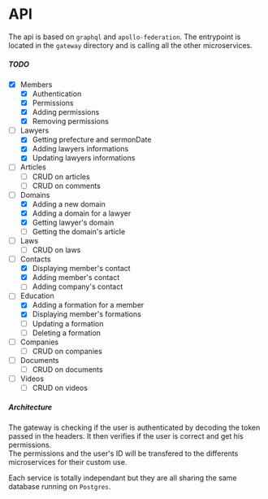 # API

The api is based on `graphql` and `apollo-federation`. The entrypoint is located in
the `gateway` directory and is calling all the other microservices. <br />

##### TODO

- [x] Members
    - [x] Authentication
    - [x] Permissions
    - [x] Adding permissions
    - [x] Removing permissions
- [ ] Lawyers
    - [x] Getting prefecture and sermonDate
    - [x] Adding lawyers informations
    - [x] Updating lawyers informations
- [ ] Articles
    - [ ] CRUD on articles
    - [ ] CRUD on comments
- [ ] Domains
    - [x] Adding a new domain
    - [x] Adding a domain for a lawyer
    - [x] Getting lawyer's domain
    - [ ] Getting the domain's article
- [ ] Laws
    - [ ] CRUD on laws
- [ ] Contacts
    - [x] Displaying member's contact
    - [x] Adding member's contact
    - [ ] Adding company's contact
- [ ] Education
    - [x] Adding a formation for a member
    - [x] Displaying member's formations
    - [ ] Updating a formation
    - [ ] Deleting a formation
- [ ] Companies
    - [ ] CRUD on companies
- [ ] Documents
    - [ ] CRUD on documents
- [ ] Videos
    - [ ] CRUD on videos
    
##### Architecture
The gateway is checking if the user is authenticated by decoding the token passed in the headers.
It then verifies if the user is correct and get his permissions. <br />
The permissions and the user's ID will be transfered to the differents microservices for their custom
use. <br />

Each service is totally independant but they are all sharing the same database running on `Postgres`.

